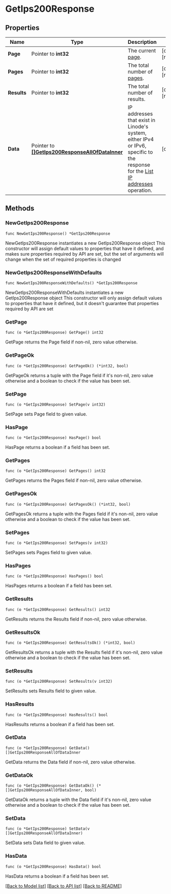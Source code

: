 # GetIps200Response

## Properties

Name | Type | Description | Notes
------------ | ------------- | ------------- | -------------
**Page** | Pointer to **int32** | The current [page](https://techdocs.akamai.com/linode-api/reference/pagination). | [optional] [readonly] 
**Pages** | Pointer to **int32** | The total number of [pages](https://techdocs.akamai.com/linode-api/reference/pagination). | [optional] [readonly] 
**Results** | Pointer to **int32** | The total number of results. | [optional] [readonly] 
**Data** | Pointer to [**[]GetIps200ResponseAllOfDataInner**](GetIps200ResponseAllOfDataInner.md) | IP addresses that exist in Linode&#39;s system, either IPv4 or IPv6, specific to the response for the [List IP addresses](https://techdocs.akamai.com/linode-api/reference/get-ips) operation. | [optional] 

## Methods

### NewGetIps200Response

`func NewGetIps200Response() *GetIps200Response`

NewGetIps200Response instantiates a new GetIps200Response object
This constructor will assign default values to properties that have it defined,
and makes sure properties required by API are set, but the set of arguments
will change when the set of required properties is changed

### NewGetIps200ResponseWithDefaults

`func NewGetIps200ResponseWithDefaults() *GetIps200Response`

NewGetIps200ResponseWithDefaults instantiates a new GetIps200Response object
This constructor will only assign default values to properties that have it defined,
but it doesn't guarantee that properties required by API are set

### GetPage

`func (o *GetIps200Response) GetPage() int32`

GetPage returns the Page field if non-nil, zero value otherwise.

### GetPageOk

`func (o *GetIps200Response) GetPageOk() (*int32, bool)`

GetPageOk returns a tuple with the Page field if it's non-nil, zero value otherwise
and a boolean to check if the value has been set.

### SetPage

`func (o *GetIps200Response) SetPage(v int32)`

SetPage sets Page field to given value.

### HasPage

`func (o *GetIps200Response) HasPage() bool`

HasPage returns a boolean if a field has been set.

### GetPages

`func (o *GetIps200Response) GetPages() int32`

GetPages returns the Pages field if non-nil, zero value otherwise.

### GetPagesOk

`func (o *GetIps200Response) GetPagesOk() (*int32, bool)`

GetPagesOk returns a tuple with the Pages field if it's non-nil, zero value otherwise
and a boolean to check if the value has been set.

### SetPages

`func (o *GetIps200Response) SetPages(v int32)`

SetPages sets Pages field to given value.

### HasPages

`func (o *GetIps200Response) HasPages() bool`

HasPages returns a boolean if a field has been set.

### GetResults

`func (o *GetIps200Response) GetResults() int32`

GetResults returns the Results field if non-nil, zero value otherwise.

### GetResultsOk

`func (o *GetIps200Response) GetResultsOk() (*int32, bool)`

GetResultsOk returns a tuple with the Results field if it's non-nil, zero value otherwise
and a boolean to check if the value has been set.

### SetResults

`func (o *GetIps200Response) SetResults(v int32)`

SetResults sets Results field to given value.

### HasResults

`func (o *GetIps200Response) HasResults() bool`

HasResults returns a boolean if a field has been set.

### GetData

`func (o *GetIps200Response) GetData() []GetIps200ResponseAllOfDataInner`

GetData returns the Data field if non-nil, zero value otherwise.

### GetDataOk

`func (o *GetIps200Response) GetDataOk() (*[]GetIps200ResponseAllOfDataInner, bool)`

GetDataOk returns a tuple with the Data field if it's non-nil, zero value otherwise
and a boolean to check if the value has been set.

### SetData

`func (o *GetIps200Response) SetData(v []GetIps200ResponseAllOfDataInner)`

SetData sets Data field to given value.

### HasData

`func (o *GetIps200Response) HasData() bool`

HasData returns a boolean if a field has been set.


[[Back to Model list]](../README.md#documentation-for-models) [[Back to API list]](../README.md#documentation-for-api-endpoints) [[Back to README]](../README.md)


